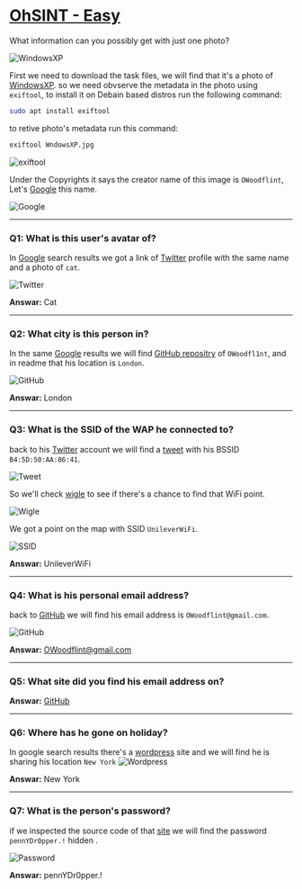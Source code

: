 # [OhSINT - Easy][1]
What information can you possibly get with just one photo?

![WindowsXP](/TryHackMe/Challenges/OhSINT/assets/WindowsXP.jpg)

First we need to download the task files, we will find that it's a photo of [WindowsXP](/TryHackMe/Challenges/OhSINT/assets/WindowsXP.jpg). so we need obvserve the metadata in the photo using `exiftool`, to install it on Debain based distros run the following command:

```bash
sudo apt install exiftool
```

to retive photo's metadata run this command:

```bash
exiftool WndowsXP.jpg
```

![exiftool](/TryHackMe/Challenges/OhSINT/assets/Exiftool.png)

Under the Copyrights it says the creator name of this image is `OWoodflint`, Let's [Google](https://www.google.com/search?q=OWoodflint) this name.

![Google](/TryHackMe/Challenges/OhSINT/assets/GoogleSearch.png)

<hr>

### Q1: What is this user's avatar of?
In [Google](https://www.google.com/search?q=OWoodflint) search results we got a link of [Twitter](https://twitter.com/OWoodflint) profile with the same name and a photo of `cat`.

![Twitter](/TryHackMe/Challenges/OhSINT/assets/Twitter.png) <br>

**Answar:** Cat

<hr>

### Q2: What city is this person in?
In the same [Google](https://www.google.com/search?q=OWoodflint) results we will find [GitHub repositry](https://github.com/OWoodfl1nt/people_finder) of `OWoodfl1nt`, and in readme that his location is `London`.

![GitHub](/TryHackMe/Challenges/OhSINT/assets/GithubRepo.png) <br>

**Answar:** London

<hr>

### Q3: What is the SSID of the WAP he connected to?
back to his [Twitter](https://twitter.com/OWoodflint) account we will find a [tweet](https://twitter.com/OWoodflint/status/1102220421091463168) with his BSSID `B4:5D:50:AA:86:41`.

![Tweet](/TryHackMe/Challenges/OhSINT/assets/Tweet.png) <br>

So we'll check [wigle](https://wigle.net/) to see if there's a chance to find that WiFi point.

![Wigle](/TryHackMe/Challenges/OhSINT/assets/Wigle.png) <br>

We got a point on the map with SSID `UnileverWiFi`.

![SSID](/TryHackMe/Challenges/OhSINT/assets/SSID.png) <br>

**Answar:** UnileverWiFi

<hr>

### Q4: What is his personal email address?
back to [GitHub](https://github.com/OWoodfl1nt/people_finder) we will find his email address is `OWoodflint@gmail.com`.

![GitHub](/TryHackMe/Challenges/OhSINT/assets/GithubRepo.png) <br>

**Answar:** OWoodflint@gmail.com

<hr>

### Q5: What site did you find his email address on?
**Answar:** [GitHub](https://github.com/OWoodfl1nt/people_finder)

<hr>

### Q6: Where has he gone on holiday?
In google search results there's a [wordpress](https://oliverwoodflint.wordpress.com/author/owoodflint/) site and we will find he is sharing his location `New York`
![Wordpress](/TryHackMe/Challenges/OhSINT/assets/Wordpress.png) <br>

**Answar:** New York

<hr>

### Q7: What is the person's password?
if we inspected the source code of that [site](https://oliverwoodflint.wordpress.com/author/owoodflint/) we will find the password `pennYDr0pper.!` hidden .

![Password](/TryHackMe/Challenges/OhSINT/assets/Password.png) <br>

**Answar:** pennYDr0pper.!

[1]: https://tryhackme.com/room/ohsint
